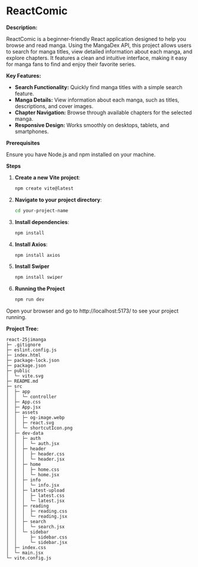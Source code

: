 # ReactComic

**Description:**

ReactComic is a beginner-friendly React application designed to help you browse and read manga. Using the MangaDex API, this project allows users to search for manga titles, view detailed information about each manga, and explore chapters. It features a clean and intuitive interface, making it easy for manga fans to find and enjoy their favorite series.

**Key Features:**

- **Search Functionality:** Quickly find manga titles with a simple search feature.
- **Manga Details:** View information about each manga, such as titles, descriptions, and cover images.
- **Chapter Navigation:** Browse through available chapters for the selected manga.
- **Responsive Design:** Works smoothly on desktops, tablets, and smartphones.

**Prerequisites**

Ensure you have Node.js and npm installed on your machine.

**Steps**

1. **Create a new Vite project**:
   
   ```bash
   npm create vite@latest
3. **Navigate to your project directory**:
   
   ```bash
   cd your-project-name
5. **Install dependencies**:
   
   ```bash
   npm install
7. **Install Axios**:
   
   ```bash
   npm install axios
9. **Install Swiper**
    ```bash
   npm install swiper
10. **Running the Project**
    ```bash
    npm run dev

Open your browser and go to http://localhost:5173/ to see your project running.

**Project Tree:**
```
react-25jimanga
├─ .gitignore
├─ eslint.config.js
├─ index.html
├─ package-lock.json
├─ package.json
├─ public
│  └─ vite.svg
├─ README.md
├─ src
│  ├─ app
│  │  └─ controller
│  ├─ App.css
│  ├─ App.jsx
│  ├─ assets
│  │  ├─ og-image.webp
│  │  ├─ react.svg
│  │  └─ shortcutIcon.png
│  ├─ dev-data
│  │  ├─ auth
│  │  │  └─ auth.jsx
│  │  ├─ header
│  │  │  ├─ header.css
│  │  │  └─ header.jsx
│  │  ├─ home
│  │  │  ├─ home.css
│  │  │  └─ home.jsx
│  │  ├─ info
│  │  │  └─ info.jsx
│  │  ├─ latest-upload
│  │  │  ├─ latest.css
│  │  │  └─ latest.jsx
│  │  ├─ reading
│  │  │  ├─ reading.css
│  │  │  └─ reading.jsx
│  │  ├─ search
│  │  │  └─ search.jsx
│  │  └─ sidebar
│  │     ├─ sidebar.css
│  │     └─ sidebar.jsx
│  ├─ index.css
│  └─ main.jsx
└─ vite.config.js

```
